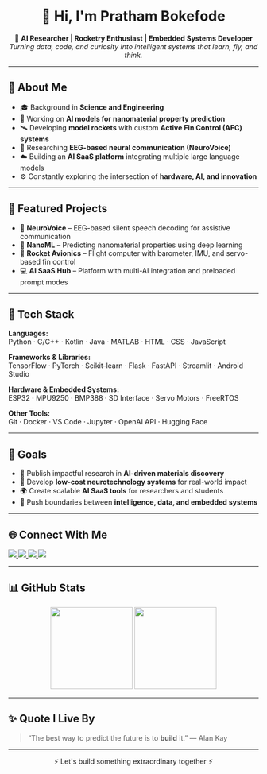 <h1 align="center">👋 Hi, I'm Pratham Bokefode</h1>

<p align="center">
  🚀 <b>AI Researcher | Rocketry Enthusiast | Embedded Systems Developer</b><br>
  <i>Turning data, code, and curiosity into intelligent systems that learn, fly, and think.</i>
</p>

---

## 🧠 About Me  

- 🎓 Background in **Science and Engineering**  
- 🤖 Working on **AI models for nanomaterial property prediction**  
- 🛰️ Developing **model rockets** with custom **Active Fin Control (AFC) systems**  
- 🧩 Researching **EEG-based neural communication (NeuroVoice)**  
- ☁️ Building an **AI SaaS platform** integrating multiple large language models  
- ⚙️ Constantly exploring the intersection of **hardware, AI, and innovation**

---

## 🔬 Featured Projects  

- 🧠 **NeuroVoice** – EEG-based silent speech decoding for assistive communication  
- 🧪 **NanoML** – Predicting nanomaterial properties using deep learning  
- 🚀 **Rocket Avionics** – Flight computer with barometer, IMU, and servo-based fin control  
- 💻 **AI SaaS Hub** – Platform with multi-AI integration and preloaded prompt modes  

---

## 🧰 Tech Stack  

**Languages:**  
Python · C/C++ · Kotlin · Java · MATLAB · HTML · CSS · JavaScript  

**Frameworks & Libraries:**  
TensorFlow · PyTorch · Scikit-learn · Flask · FastAPI · Streamlit · Android Studio  

**Hardware & Embedded Systems:**  
ESP32 · MPU9250 · BMP388 · SD Interface · Servo Motors · FreeRTOS  

**Other Tools:**  
Git · Docker · VS Code · Jupyter · OpenAI API · Hugging Face  

---

## 🧭 Goals  

- 🚀 Publish impactful research in **AI-driven materials discovery**  
- 🧩 Develop **low-cost neurotechnology systems** for real-world impact  
- 🌍 Create scalable **AI SaaS tools** for researchers and students  
- 🧠 Push boundaries between **intelligence, data, and embedded systems**

---

## 🌐 Connect With Me  

<p align="left">
  <a href="https://www.linkedin.com/in/pratham-bokefode-1a5724331/" target="_blank">
    <img src="https://img.shields.io/badge/LinkedIn-0077B5?style=for-the-badge&logo=linkedin&logoColor=white" />
  </a>
  <a href="https://github.com/pratham9766" target="_blank">
    <img src="https://img.shields.io/badge/GitHub-181717?style=for-the-badge&logo=github&logoColor=white" />
  </a>
  <a href="https://x.com/PRATHAM976" target="_blank">
    <img src="https://img.shields.io/badge/Twitter-1DA1F2?style=for-the-badge&logo=x&logoColor=white" />
  </a>
  <a href="https://yourwebsite.com" target="_blank">
    <img src="https://img.shields.io/badge/Portfolio-000000?style=for-the-badge&logo=vercel&logoColor=white" />
  </a>
</p>

---

## 📊 GitHub Stats  

<p align="center">
  <img src="https://github-readme-stats.vercel.app/api?username=PrathamBokefode&show_icons=true&theme=tokyonight" height="165" />
  <img src="https://github-readme-stats.vercel.app/api/top-langs/?username=PrathamBokefode&layout=compact&theme=tokyonight" height="165" />
</p>

---

## ✨ Quote I Live By  

> “The best way to predict the future is to **build** it.” — Alan Kay  

---

<p align="center">⚡ Let's build something extraordinary together ⚡</p>
